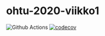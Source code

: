 # ohtu-2020-viikko1
![Github Actions](https://github.com/roloxi/ohtu-2020-viikko1/workflows/Java%20CI%20with%20Gradle/badge.svg)
[![codecov](https://codecov.io/gh/roloxi/ohtu-2020-viikko1/branch/main/graph/badge.svg?token=UPJB8P51CS)](https://codecov.io/gh/roloxi/ohtu-2020-viikko1)

